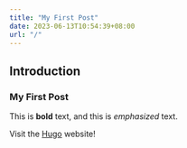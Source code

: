 ```yaml
---
title: "My First Post"
date: 2023-06-13T10:54:39+08:00
url: "/"
---
```

## Introduction

### My First Post

This is **bold** text, and this is *emphasized* text.

Visit the [Hugo](https://gohugo.io) website!
